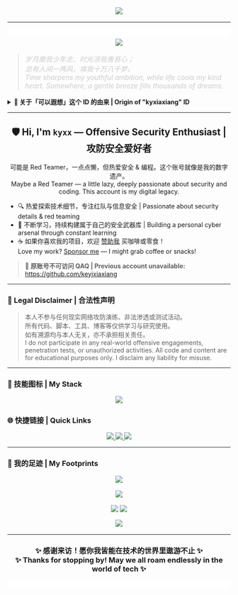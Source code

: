 <div align="center">
  <a href="https://www.google.com/">
    <img src="https://readme-typing-svg.herokuapp.com/?lines=The+quieter+you+become,;the+more+you+are+able+to+hear.;Welcome+to+my+little+nest!&center=true&size=27">
  </a>
</div>

<hr>
<img src="https://github.com/heartyang520/HeartYang.github.io/blob/main/share/paomaxian.gif?raw=true" width="100%" height="20">

<div align="center">
  <img src="https://quotes-github-readme.vercel.app/api?type=horizontal&theme=monokai&quote=虚心向学，君子不器🎈&author=可以遐想">
</div>

<blockquote>
  <p style="font-style: italic; font-size: 1.1em; color: #ccc;">
    岁月磨我少年志，时光凉我善良心；<br>
    总有人间一两风，填我十万八千梦。<br>
    <em>Time sharpens my youthful ambition, while life cools my kind heart. Somewhere, a gentle breeze fills thousands of dreams.</em>
  </p>
</blockquote>

<details>
  <summary><strong>📌 关于「可以遐想」这个 ID 的由来 | Origin of "kyxiaxiang" ID</strong></summary>
  <p style="margin-left: 1em; font-size: 0.95em;">
    念天地悠悠浩渺，我觉得人活着更重要的是做自己。<br>
    很多不可言，很多不可思，很多不可视，这个世界就像一个巨大的囚笼，也像一个巨大的盲盒。<br>
    我喜欢思维跳脱，让思维的力量带我行走，人生天地间，多遐想，少瞎想~<br><br>
    <em>In this vast universe, to be true to oneself matters most. The world is both a prison and a mystery box — filled with unspeakable, unthinkable, unseen things. I wander with my imagination as my compass. Dream more, worry less.</em>
  </p>
</details>

---

<div align="center">
  <h2>🛡️ Hi, I'm <code>kyxx</code> — Offensive Security Enthusiast | 攻防安全爱好者</h2>
  <p>可能是 Red Teamer，一点点懒，但热爱安全 & 编程。这个账号就像是我的数字遗产。<br>
     Maybe a Red Teamer — a little lazy, deeply passionate about security and coding. This account is my digital legacy.</p>
</div>

<ul>
  <li>🔍 热爱探索技术细节，专注红队与信息安全 | Passionate about security details & red teaming</li>
  <li>🌱 不断学习，持续构建属于自己的安全武器库 | Building a personal cyber arsenal through constant learning</li>
  <li>☕ 如果你喜欢我的项目，欢迎 <a href="https://github.com/sponsors/kyxiaxiang">赞助我</a> 买咖啡或零食！<br>Love my work? <a href="https://github.com/sponsors/kyxiaxiang">Sponsor me</a> — I might grab coffee or snacks!</li>
</ul>

<blockquote>
  <strong>📌 原账号不可访问 QAQ | Previous account unavailable:</strong> <br>
  <a href="https://github.com/keyixiaxiang">https://github.com/keyixiaxiang</a>
</blockquote>

---

### 🛑 Legal Disclaimer | 合法性声明
> 本人不参与任何现实网络攻防演练、非法渗透或测试活动。<br>
> 所有代码、脚本、工具、博客等仅供学习与研究使用。<br>
> 如有溯源均与本人无关，亦不承担相关责任。<br>
> I do not participate in any real-world offensive engagements, penetration tests, or unauthorized activities. All code and content are for educational purposes only. I disclaim any liability for misuse.

---

### 🧰 技能图标 | My Stack
<p align="center">
  <img src="https://skillicons.dev/icons?i=python,java,cpp,go,js,ts,html,css,sass,react,nextjs,nodejs,express,tailwind,bootstrap,mysql,sqlite,mongodb,redis,linux,bash,docker,kubernetes,git,github,vscode,postman,kali,nginx,aws,gcp&perline=12">
</p>

### 🌐 快捷链接 | Quick Links
<p align="center">
  <a href="https://github.com/kyxiaxiang">
    <img src="https://img.shields.io/badge/GitHub-%2312100E.svg?style=for-the-badge&logo=github&logoColor=white"/>
  </a>
  <a href="https://space.bilibili.com/1067016511">
    <img src="https://img.shields.io/badge/Bilibili-%2300A1D6.svg?style=for-the-badge&logo=bilibili&logoColor=white"/>
  </a>
  <a href="https://kyxiaxiang.github.io">
    <img src="https://img.shields.io/badge/Blog-kyxiaxiang.github.io-%23FF8800.svg?style=for-the-badge"/>
  </a>
</p>

---

### 🧭 我的足迹 | My Footprints
<p align="center">
  <img src="https://stats.justsong.cn/api/bilibili/?id=1067016511&theme=radical&lang=zh-CN">
</p>

<p align="center">
  <img src="https://github-readme-stats.vercel.app/api/top-langs/?username=kyxiaxiang&theme=radical&show_icons=true">
</p>

<p align="center">
  <img width="49%" src="https://github-stats-alpha.vercel.app/api?username=kyxiaxiang&cc=1a1b27&tc=38bdae&ic=bf91f3&bc=ffff" />
  <img width="49%" src="https://github-readme-streak-stats.herokuapp.com/?user=kyxiaxiang&theme=radical" />
</p>

<p align="center">
  <img src="https://github-readme-activity-graph.vercel.app/graph?username=kyxiaxiang&theme=dracula">
</p>

<hr>
<div align="center">
  <h3>✨ 感谢来访！愿你我皆能在技术的世界里遨游不止 ✨<br>
  ✨ Thanks for stopping by! May we all roam endlessly in the world of tech ✨</h3>
  <img src="https://github.com/heartyang520/HeartYang.github.io/blob/main/share/paomaxian.gif?raw=true" width="100%" height="20">
</div>
